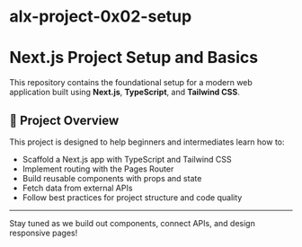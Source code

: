 # alx-project-0x02-setup

# Next.js Project Setup and Basics

This repository contains the foundational setup for a modern web application built using **Next.js**, **TypeScript**, and **Tailwind CSS**.

## 🚀 Project Overview

This project is designed to help beginners and intermediates learn how to:
- Scaffold a Next.js app with TypeScript and Tailwind CSS
- Implement routing with the Pages Router
- Build reusable components with props and state
- Fetch data from external APIs
- Follow best practices for project structure and code quality

---

Stay tuned as we build out components, connect APIs, and design responsive pages!

